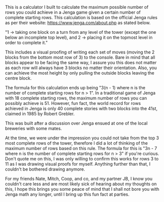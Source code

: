 This is a calculator I built to calculate the maximum possible number of rows you could achieve in a Jenga game given a certain number of complete starting rows. This calculation is based on the official Jenga rules as per their website: https://www.jenga.com/about.php as stated below.

"1 -> taking one block on a turn from any level of the tower (except the one below an incomplete top level), and 2 -> placing it on the topmost level in order to complete it."

This includes a visual proofing of writing each set of moves (moving the 2 blocks from the bottom most row of 3) to the console. Bare in mind that all blocks appear to be facing the same way, I assure you this does not matter as each row will always have 3 blocks no matter their orientation. Also, you can achieve the most height by only pulling the outside blocks leaving the centre block. 

The formula for this calculation ends up being "3(n - 1) where n is the number of complete starting rows for n > 1". In a traditional game of Jenga with 18 complete starting rows, the maximum number of rows you can possibly achieve is 51. However, fun fact, the world record for rows achieved in Jenga is only 40 complete stories with two blocks into the 41st, claimed in 1985 by Robert Grebler.

This was built after a discussion over Jenga ensued at one of the local breweries with some mates.

At the time, we were under the impression you could not take from the top 3 most complete rows of the tower, therefore I did a lot of thinking of the maximum number of rows based on this rule. The formula for this is "3n - 7 where n is the number of complete starting rows for n > 3" if you're curious. Don't quote me on this, I was only willing to confirm this works for rows 3 to 11 as I was drawing visual proofs for myself. Anything further than that, I couldn't be bothered drawing anymore.

For my friends Nate, Mitch, Coop, and co, and my partner JB, I know you couldn't care less and are most likely sick of hearing about my thoughts on this, I hope this brings you some peace of mind that I shall not bore you with Jenga math any longer, until I bring up this fun fact at parties.